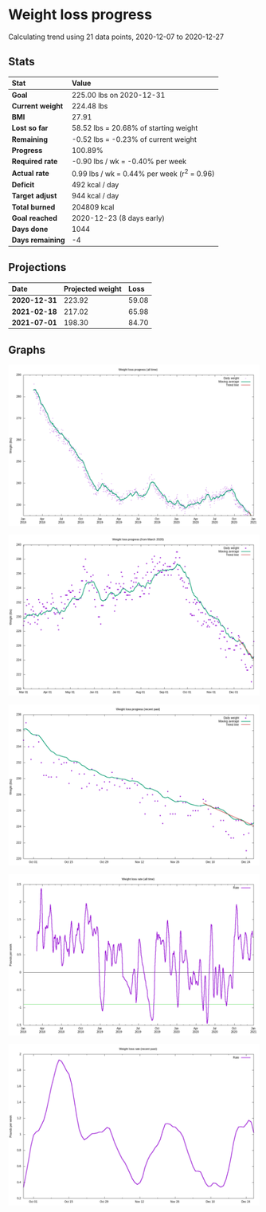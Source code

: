 # Weight loss progress

Calculating trend using 21 data points, 2020-12-07 to 2020-12-27

## Stats

Stat|Value
:-|:-
**Goal**|225.00 lbs on 2020-12-31
**Current weight**|224.48 lbs
**BMI**|27.91
**Lost so far**|58.52 lbs = 20.68% of starting weight
**Remaining**|-0.52 lbs = -0.23% of current  weight
**Progress**|100.89%
**Required rate**|-0.90 lbs / wk = -0.40% per week
**Actual rate**|0.99 lbs / wk = 0.44% per week  (r<sup>2</sup> = 0.96)
**Deficit**|492 kcal / day
**Target adjust**|944 kcal / day
**Total burned**|204809 kcal
**Goal reached**|2020-12-23 (8 days early)
**Days done**|1044
**Days remaining**|-4

## Projections

Date|Projected weight|Loss
:-|:-|:-
**2020-12-31**|223.92|59.08
**2021-02-18**|217.02|65.98
**2021-07-01**|198.30|84.70

## Graphs

![](weight-graph-alltime.png)

![](weight-graph-covid.png)

![](weight-graph-recent.png)

![](rate-graph-alltime.png)

![](rate-graph-recent.png)
